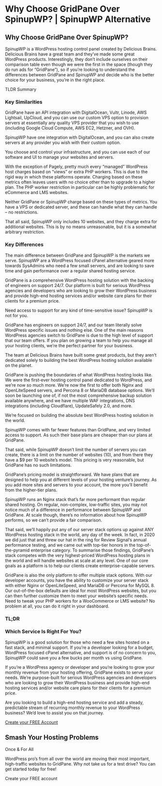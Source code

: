 # Why Choose GridPane Over SpinupWP? | SpinupWP Alternative

## Why Choose GridPane Over SpinupWP?

 

SpinupWP is a WordPress hosting control panel created by Delicious Brains. Delicious Brains have a great team and they’ve made some great WordPress products. Interestingly, they don’t include ourselves on their comparison table even though we were the first in the space (though they do run ads for “GridPane”), so if you’re looking to understand the differences between GridPane and SpinupWP and decide who is the better choice for your business, you’re in the right place.

TLDR Summary

 

 

 

### Key Similarities

 

GridPane have an API integration with DigitalOcean, Vultr, Linode, AWS Lightsail, UpCloud, and you can use our custom VPS option to provision servers at essentially any quality VPS provider that you wish to use (including Google Cloud Compute, AWS EC2, Hetzner, and OVH).

SpinupWP have one integration with DigitalOcean, and you can also create servers at any provider you wish with their custom option.

You choose and control your infrastructure, and you can use each of our software and UI to manage your websites and servers.

 

With the exception of Pagely, pretty much every “managed” WordPress host charges based on “views” or extra PHP workers. This is due to the rigid way in which these platforms operate. Charging based on these metrics often leaves users with no choice other than to upgrade to a higher plan. The PHP worker restriction in particular can be highly problematic for eCommerce and LMS websites.

Neither GridPane or SpinupWP charge based on these types of metrics. You have a VPS or dedicated server, and these can handle what they can handle – no restrictions.

That all said, SpinupWP only includes 10 websites, and they charge extra for additional websites. This is by no means unreasonable, but it is a somewhat arbitrary restriction.

 

 

 

### Key Differences

 

The main difference between GridPane and SpinupWP is the markets we serve. SpinupWP are a WordPress focused cPanel alternative geared more towards SysAdmins who need a few small servers, and are looking to save time and gain performance over a regular shared hosting service.

GridPane is a comprehensive WordPress hosting solution with the backing of engineers on support 24/7. Our platform is built for serious WordPress agencies and developers who are looking to grow their WordPress business and provide high-end hosting services and/or website care plans for their clients for a premium price.

 

Need access to support for any kind of time-sensitive issue? SpinupWP is not for you.

GridPane has engineers on support 24/7, and our team literally solve WordPress specific issues and nothing else. One of the main reasons WordPress agencies switch to GridPane is due to the high level of support that our team offers. If you plan on growing a team to help you manage all your hosting clients, we’re the perfect partner for your business.

 

The team at Delicious Brains have built some great products, but they aren’t dedicated solely to building the best WordPress hosting solution available on the planet.

GridPane is pushing the boundaries of what WordPress hosting looks like. We were the first-ever hosting control panel dedicated to WordPress, and we’re now so much more. We’re now the first to offer both Nginx and OpenLiteSpeed servers, and Percona 8 or MariaDB database options. We’ll soon be launching one of, if not the most comprehensive backup solution available anywhere, and we have multiple WAF integrations, DNS integrations (including Cloudflare), UpdateSafely 2.0, and more.

We’re focused on building the absolute best WordPress hosting solution in the world.

 

SpinupWP comes with far fewer features than GridPane, and very limited access to support. As such their base plans are cheaper than our plans at GridPane.

That said, while SpinupWP doesn’t limit the number of servers you can create, there is a limit on the number of websites (10), and from there they have a $9 per 10 website’s model. This pricing is very reasonable, but GridPane has no such limitations.

GridPane’s pricing model is straightforward. We have plans that are designed to help you at different levels of your hosting venture’s journey. As you add more sites and servers to your account, the more you’ll benefit from the higher-tier plans.

 

SpinupWP runs an Nginx stack that’s far more performant than regular shared hosting. On regular, non-complex, low-traffic sites, you may not notice much of a difference in performance between SpinupWP and GridPane. At scale though, there’s no information about how SpinupWP performs, so we can’t provide a fair comparison.

That said, we’ll happily put any of our server stack options up against ANY WordPress hosting stack in the world, any day of the week. In fact, in 2020 we did just that and threw our hat in the ring for Review Signal‘s annual performance testing, and we came out with top-tier honors in the top-of-the-pyramid enterprise category. To summarise those findings, GridPane’s stack competes with the very highest-priced WordPress hosting plans in the world and will handle websites at scale at any level. One of our core goals as a platform is to help our clients create enterprise-capable servers.

GridPane is also the only platform to offer multiple stack options. With our developer accounts, you have the ability to customize your server stack with either Nginx or OpenLiteSpeed, and MariaDB or Percona for MySQL 8. Our out-of-the-box defaults are ideal for most WordPress websites, but you can then further customize them to meet your website’s specific needs. Need to tweak your PHP workers for a WooCommerce or LMS website? No problem at all, you can do it right in your dashboard.

 

 

 

### TL;DR

 

 

 

 

### Which Service Is Right For You?

 

SpinupWP is a good solution for those who need a few sites hosted on a fast stack, and minimal support. If you’re a developer looking for a budget, WordPress focused cPanel alternative, and support is of no concern to you, SpinupWP could save you a few bucks per month vs using GridPane.

If you’re a WordPress agency or developer and you’re looking to grow your monthly revenue from your hosting offering, GridPane exists to serve your needs. We’re purpose-built for serious WordPress agencies and developers who are looking to grow their WordPress business and provide high-end hosting services and/or website care plans for their clients for a premium price.

Are you looking to build a high-end hosting service and add a steady, predictable stream of recurring monthly revenue to your WordPress business? We’d love to assist you on that journey.

 

[Create your FREE Account](https://gridpane.com/checkout/?plan=core)

 

## Smash Your Hosting Problems
Once & For All

 

WordPress pro’s from all over the world are moving their most important, high-traffic websites to GridPane. Why not take us for a test drive? You can get started today for free!

Create your FREE account

 

